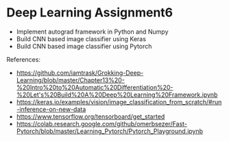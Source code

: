 # Deep Learning Assignment6

- Implement autograd framework in Python and Numpy
- Build CNN based image classifier using Keras
- Build CNN based image classifier using Pytorch

References:
- https://github.com/iamtrask/Grokking-Deep-Learning/blob/master/Chapter13%20-%20Intro%20to%20Automatic%20Differentiation%20-%20Let's%20Build%20A%20Deep%20Learning%20Framework.ipynb
- https://keras.io/examples/vision/image_classification_from_scratch/#run-inference-on-new-data
- https://www.tensorflow.org/tensorboard/get_started
- https://colab.research.google.com/github/omerbsezer/Fast-Pytorch/blob/master/Learning_Pytorch/Pytorch_Playground.ipynb

